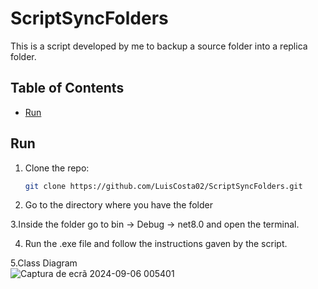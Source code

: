 # ScriptSyncFolders

This is a script developed by me to backup a source folder into a replica folder.

## Table of Contents

- [Run](#run)


## Run


1. Clone the repo:
    ```sh
    git clone https://github.com/LuisCosta02/ScriptSyncFolders.git
    ```
2. Go to the directory where you have the folder

3.Inside the folder go to bin -> Debug -> net8.0 and open the terminal.

4. Run the .exe file and follow the instructions gaven by the script.

5.Class Diagram  
![Captura de ecrã 2024-09-06 005401](https://github.com/user-attachments/assets/ec59cbbd-2a54-4b60-a987-c0cd2f107f25)
